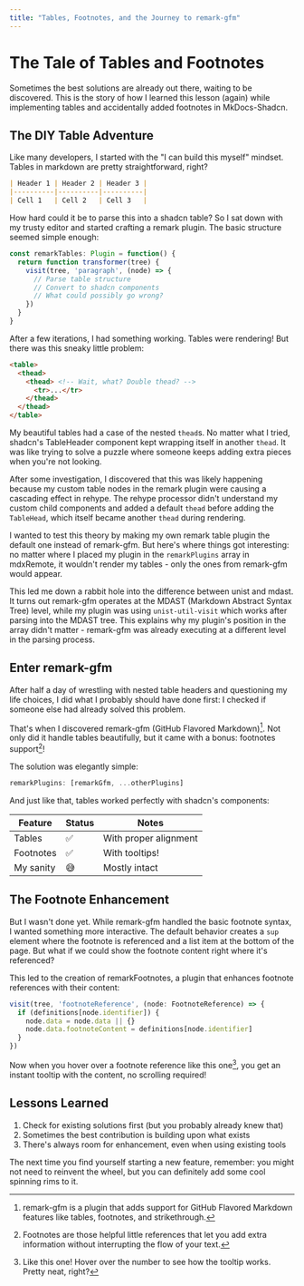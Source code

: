```yaml
---
title: "Tables, Footnotes, and the Journey to remark-gfm"
---
```


# The Tale of Tables and Footnotes

Sometimes the best solutions are already out there, waiting to be discovered. This is the story of how I learned this lesson (again) while implementing tables and accidentally added footnotes in MkDocs-Shadcn.

## The DIY Table Adventure

Like many developers, I started with the "I can build this myself" mindset. Tables in markdown are pretty straightforward, right?

```markdown
| Header 1 | Header 2 | Header 3 |
|----------|----------|----------|
| Cell 1   | Cell 2   | Cell 3   |
```

How hard could it be to parse this into a shadcn table? So I sat down with my trusty editor and started crafting a remark plugin. The basic structure seemed simple enough:

```typescript
const remarkTables: Plugin = function() {
  return function transformer(tree) {
    visit(tree, 'paragraph', (node) => {
      // Parse table structure
      // Convert to shadcn components
      // What could possibly go wrong?
    })
  }
}
```

After a few iterations, I had something working. Tables were rendering! But there was this sneaky little problem:

```html
<table>
  <thead>
    <thead> <!-- Wait, what? Double thead? -->
      <tr>...</tr>
    </thead>
  </thead>
</table>
```

My beautiful tables had a case of the nested `thead`s. No matter what I tried, shadcn's TableHeader component kept wrapping itself in another `thead`. It was like trying to solve a puzzle where someone keeps adding extra pieces when you're not looking.

After some investigation, I discovered that this was likely happening because my custom table nodes in the remark plugin were causing a cascading effect in rehype. The rehype processor didn't understand my custom child components and added a default `thead` before adding the `TableHead`, which itself became another `thead` during rendering.

I wanted to test this theory by making my own remark table plugin the default one instead of remark-gfm. But here's where things got interesting: no matter where I placed my plugin in the `remarkPlugins` array in mdxRemote, it wouldn't render my tables - only the ones from remark-gfm would appear.

This led me down a rabbit hole into the difference between unist and mdast. It turns out remark-gfm operates at the MDAST (Markdown Abstract Syntax Tree) level, while my plugin was using `unist-util-visit` which works after parsing into the MDAST tree. This explains why my plugin's position in the array didn't matter - remark-gfm was already executing at a different level in the parsing process.

## Enter remark-gfm

After half a day of wrestling with nested table headers and questioning my life choices, I did what I probably should have done first: I checked if someone else had already solved this problem.

That's when I discovered remark-gfm (GitHub Flavored Markdown)[^1]. Not only did it handle tables beautifully, but it came with a bonus: footnotes support[^2]!

The solution was elegantly simple:

```typescript
remarkPlugins: [remarkGfm, ...otherPlugins]
```

And just like that, tables worked perfectly with shadcn's components:

| Feature | Status | Notes |
|---------|--------|-------|
| Tables | ✅ | With proper alignment |
| Footnotes | ✅ | With tooltips! |
| My sanity | 😅 | Mostly intact |

## The Footnote Enhancement

But I wasn't done yet. While remark-gfm handled the basic footnote syntax, I wanted something more interactive. The default behavior creates a `sup` element where the footnote is referenced and a list item at the bottom of the page. But what if we could show the footnote content right where it's referenced?

This led to the creation of remarkFootnotes, a plugin that enhances footnote references with their content:

```typescript
visit(tree, 'footnoteReference', (node: FootnoteReference) => {
  if (definitions[node.identifier]) {
    node.data = node.data || {}
    node.data.footnoteContent = definitions[node.identifier]
  }
})
```

Now when you hover over a footnote reference like this one[^3], you get an instant tooltip with the content, no scrolling required!

## Lessons Learned

1. Check for existing solutions first (but you probably already knew that)
2. Sometimes the best contribution is building upon what exists
3. There's always room for enhancement, even when using existing tools

The next time you find yourself starting a new feature, remember: you might not need to reinvent the wheel, but you can definitely add some cool spinning rims to it.

[^1]: remark-gfm is a plugin that adds support for GitHub Flavored Markdown features like tables, footnotes, and strikethrough.
[^2]: Footnotes are those helpful little references that let you add extra information without interrupting the flow of your text.
[^3]: Like this one! Hover over the number to see how the tooltip works. Pretty neat, right?
